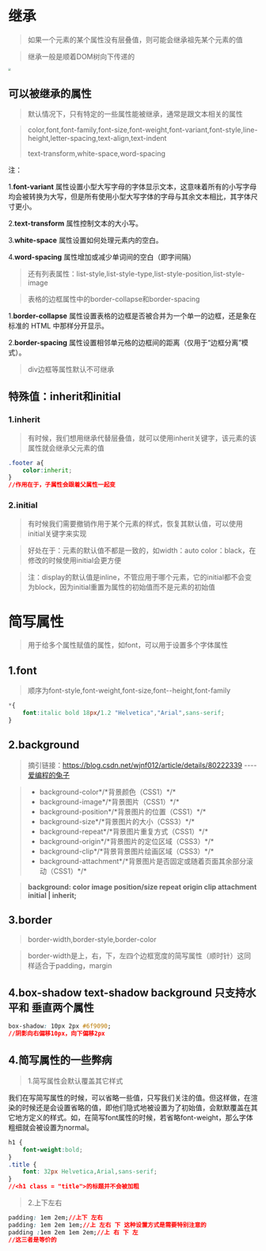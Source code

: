 # 继承

> 如果一个元素的某个属性没有层叠值，则可能会继承祖先某个元素的值

> 继承一般是顺着DOM树向下传递的

<img src="D:\互联网专业知识\css\imgs\IMG_20201217_160604.jpg" style="zoom: 33%;" />

## 可以被继承的属性

> 默认情况下，只有特定的一些属性能被继承，通常是跟文本相关的属性

> color,font,font-family,font-size,font-weight,font-variant,font-style,line-height,letter-spacing,text-align,text-indent
>
> text-transform,white-space,word-spacing

注：

1.**font-variant** 属性设置小型大写字母的字体显示文本，这意味着所有的小写字母均会被转换为大写，但是所有使用小型大写字体的字母与其余文本相比，其字体尺寸更小。

2.**text-transform** 属性控制文本的大小写。

3.**white-space** 属性设置如何处理元素内的空白。

4.**word-spacing** 属性增加或减少单词间的空白（即字间隔）

> 还有列表属性：list-style,list-style-type,list-style-position,list-style-image

>  表格的边框属性中的border-collapse和border-spacing

1.**border-collapse** 属性设置表格的边框是否被合并为一个单一的边框，还是象在标准的 HTML 中那样分开显示。

2.**border-spacing** 属性设置相邻单元格的边框间的距离（仅用于“边框分离”模式）。

> div边框等属性默认不可继承

## 特殊值：inherit和initial

### 1.inherit

> 有时候，我们想用继承代替层叠值，就可以使用inherit关键字，该元素的该属性就会继承父元素的值

```css
.footer a{
    color:inherit;
}
//作用在于，子属性会跟着父属性一起变
```

### 2.initial

> 有时候我们需要撤销作用于某个元素的样式，恢复其默认值，可以使用initial关键字来实现

>  好处在于：元素的默认值不都是一致的，如width：auto  color：black，在修改的时候使用initial会更方便

> 注：display的默认值是inline，不管应用于哪个元素，它的initial都不会变为block，因为initial重置为属性的初始值而不是元素的初始值

# 简写属性

> 用于给多个属性赋值的属性，如font，可以用于设置多个字体属性

## 1.font

> 顺序为font-style,font-weight,font-size,font--height,font-family

```css
*{
    font:italic bold 18px/1.2 "Helvetica","Arial",sans-serif;
}
```

## 2.background

> 摘引链接：https://blog.csdn.net/wjnf012/article/details/80222339 ----[爱编程的兔子](https://blog.csdn.net/wjnf012)

> - background-color*/\*背景颜色（CSS1）\*/* 
> - background-image*/\*背景图片（CSS1）\*/* 
> - background-position*/\*背景图片的位置（CSS1）\*/* 
> - background-size*/\*背景图片的大小（CSS3）\*/* 
> - background-repeat*/\*背景图片重复方式（CSS1）\*/* 
> - background-origin*/\*背景图片的定位区域（CSS3）\*/*
> -  background-clip*/\*背景背景图片绘画区域（CSS3）\*/* 
> - background-attachment*/\*背景图片是否固定或随着页面其余部分滚动（CSS1）\*/*

> **background: color image position/size repeat origin clip attachment initial | inherit;**

## 3.border

> border-width,border-style,border-color

> border-width是上，右，下，左四个边框宽度的简写属性（顺时针）这同样适合于padding，margin

## 4.box-shadow text-shadow background 只支持水平和 垂直两个属性

```css
box-shadow: 10px 2px #6f9090;
//阴影向右偏移10px，向下偏移2px
```



## 4.简写属性的一些弊病

> 1.简写属性会默认覆盖其它样式

  我们在写简写属性的时候，可以省略一些值，只写我们关注的值。但这样做，在渲染的时候还是会设置省略的值，即他们隐式地被设置为了初始值，会默默覆盖在其它地方定义的样式。如，在简写font属性的时候，若省略font-weight，那么字体粗细就会被设置为normal。

```css
h1 {
    font-weight:bold;
}
.title {
    font: 32px Helvetica,Arial,sans-serif;
}
//<h1 class = "title">的标题并不会被加粗
```

> 2.上下左右

```css
padding: 1em 2em;//上下 左右
padding: 1em 2em 1em;//上 左右 下 这种设置方式是需要特别注意的
padding :1em 2em 1em 2em;//上 右 下 左
//这三者是等价的
```

